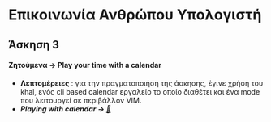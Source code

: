 # Επικοινωνία Ανθρώπου Υπολογιστή

## Άσκηση 3

#### Ζητούμενα -> Play your time with a calendar
- **Λεπτομέρειες** : για την πραγματοποιήση της άσκησης, έγινε χρήση του khal, ενός cli based calendar εργαλείο
                     το οποίο διαθέτει και ένα mode που λειτουργεί σε περιβάλλον VIM.
- ***Playing with calendar -> [:calendar:](https://asciinema.org/a/gG02FQPSvYsU0g9A3jEVCTqPy)***
